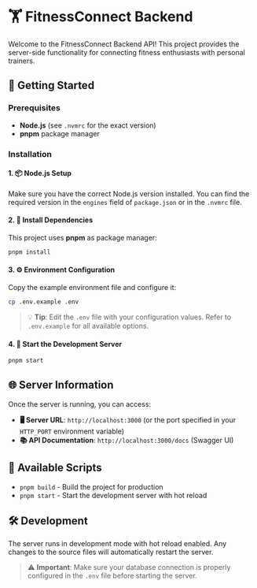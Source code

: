 # 🏋️ FitnessConnect Backend

Welcome to the FitnessConnect Backend API! This project provides the server-side functionality for connecting fitness enthusiasts with personal trainers.

## 🚀 Getting Started

### Prerequisites

- **Node.js** (see `.nvmrc` for the exact version)
- **pnpm** package manager

### Installation

#### 1. 📦 Node.js Setup

Make sure you have the correct Node.js version installed. You can find the required version in the `engines` field of `package.json` or in the `.nvmrc` file.

#### 2. 🔧 Install Dependencies

This project uses **pnpm** as package manager:

```bash
pnpm install
```

#### 3. ⚙️ Environment Configuration

Copy the example environment file and configure it:

```bash
cp .env.example .env
```

> 💡 **Tip**: Edit the `.env` file with your configuration values. Refer to `.env.example` for all available options.

#### 4. 🎯 Start the Development Server

```bash
pnpm start
```

## 🌐 Server Information

Once the server is running, you can access:

- **🖥️ Server URL**: `http://localhost:3000` (or the port specified in your `HTTP_PORT` environment variable)
- **📚 API Documentation**: `http://localhost:3000/docs` (Swagger UI)

## 📜 Available Scripts

- `pnpm build` - Build the project for production
- `pnpm start` - Start the development server with hot reload

## 🛠️ Development

The server runs in development mode with hot reload enabled. Any changes to the source files will automatically restart the server.

> ⚠️ **Important**: Make sure your database connection is properly configured in the `.env` file before starting the server.
